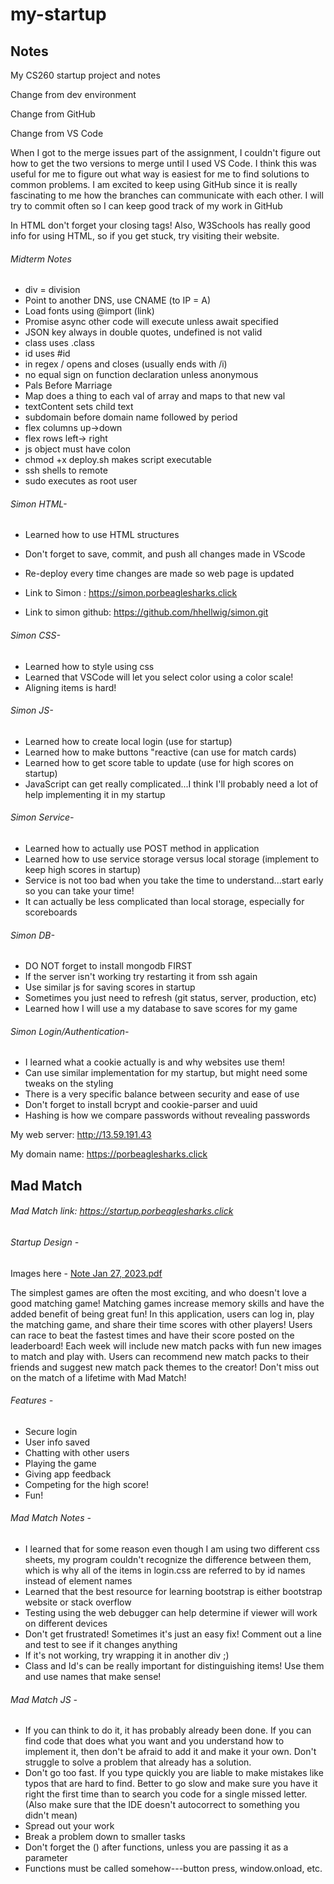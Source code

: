 # my-startup
## Notes
My CS260 startup project and notes

Change from dev environment

Change from GitHub

Change from VS Code

When I got to the merge issues part of the assignment, I couldn't figure out how to get the two versions to merge until I used VS Code. I think this was useful for me to figure out what way is easiest for me to find solutions to common problems. I am excited to keep using GitHub since it is really fascinating to me how the branches can communicate with each other. I will try to commit often so I can keep good track of my work in GitHub

In HTML don't forget your closing tags! Also, W3Schools has really good info for using HTML, so if you get stuck, try visiting their website.

###### Midterm Notes
- div = division
- Point to another DNS, use CNAME (to IP = A)
- Load fonts using @import (link)
- Promise async other code will execute unless await specified
- JSON key always in double quotes, undefined is not valid
- class uses .class
- id uses #id
- in regex / opens and closes (usually ends with /i)
- no equal sign on function declaration unless anonymous
- Pals Before Marriage
- Map does a thing to each val of array and maps to that new val
- textContent sets child text
- subdomain before domain name followed by period
- flex columns up->down
- flex rows left-> right
- js object must have colon
- chmod +x deploy.sh makes script executable
- ssh shells to remote
- sudo executes as root user

###### Simon HTML-
- Learned how to use HTML structures
- Don't forget to save, commit, and push all changes made in VScode
- Re-deploy every time changes are made so web page is updated
- Link to Simon : https://simon.porbeaglesharks.click

- Link to simon github: https://github.com/hhellwig/simon.git

###### Simon CSS-
- Learned how to style using css
- Learned that VSCode will let you select color using a color scale!
- Aligning items is hard!

###### Simon JS-
- Learned how to create local login (use for startup)
- Learned how to make buttons "reactive (can use for match cards)
- Learned how to get score table to update (use for high scores on startup)
- JavaScript can get really complicated...I think I'll probably need a lot of help implementing it in my startup

###### Simon Service-
- Learned how to actually use POST method in application
- Learned how to use service storage versus local storage (implement to keep high scores in startup)
- Service is not too bad when you take the time to understand...start early so you can take your time!
- It can actually be less complicated than local storage, especially for scoreboards

###### Simon DB-
- DO NOT forget to install mongodb FIRST
- If the server isn't working try restarting it from ssh again
- Use similar js for saving scores in startup
- Sometimes you just need to refresh (git status, server, production, etc)
- Learned how I will use a my database to save scores for my game

###### Simon Login/Authentication-
- I learned what a cookie actually is and why websites use them!
- Can use similar implementation for my startup, but might need some tweaks on the styling
- There is a very specific balance between security and ease of use
- Don't forget to install bcrypt and cookie-parser and uuid
- Hashing is how we compare passwords without revealing passwords


My web server: http://13.59.191.43

My domain name: https://porbeaglesharks.click

## Mad Match

###### Mad Match link: https://startup.porbeaglesharks.click

###### Startup Design -
Images here -
[Note Jan 27, 2023.pdf](https://github.com/hhellwig/startup/files/10524195/Note.Jan.27.2023.pdf)


The simplest games are often the most exciting, and who doesn't love a good matching game! Matching games increase memory skills and have the added benefit of being great fun! In this application, users can log in, play the matching game, and share their time scores with other players! Users can race to beat the fastest times and have their score posted on the leaderboard! Each week will include new match packs with fun new images to match and play with. Users can recommend new match packs to their friends and suggest new match pack themes to the creator! Don't miss out on the match of a lifetime with Mad Match!

###### Features -
- Secure login
- User info saved
- Chatting with other users
- Playing the game
- Giving app feedback
- Competing for the high score!
- Fun!

###### Mad Match Notes -
- I learned that for some reason even though I am using two different css sheets, my program couldn't recognize the difference between them, which is why all of the items in login.css are referred to by id names instead of element names
- Learned that the best resource for learning bootstrap is either bootstrap website or stack overflow
- Testing using the web debugger can help determine if viewer will work on different devices
- Don't get frustrated! Sometimes it's just an easy fix! Comment out a line and test to see if it changes anything
- If it's not working, try wrapping it in another div ;)
- Class and Id's can be really important for distinguishing items! Use them and use names that make sense!

###### Mad Match JS -
- If you can think to do it, it has probably already been done. If you can find code that does what you want and you understand how to implement it, then don't be afraid to add it and make it your own. Don't struggle to solve a problem that already has a solution.
- Don't go too fast. If you type quickly you are liable to make mistakes like typos that are hard to find. Better to go slow and make sure you have it right the first time than to search you code for a single missed letter. (Also make sure that the IDE doesn't autocorrect to something you didn't mean)
- Spread out your work
- Break a problem down to smaller tasks
- Don't forget the () after functions, unless you are passing it as a parameter
- Functions must be called somehow---button press, window.onload, etc.

